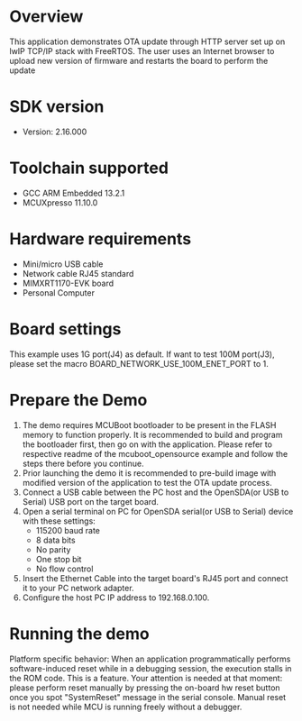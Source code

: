 Overview
========

This application demonstrates OTA update through HTTP server set up on lwIP TCP/IP stack with
FreeRTOS. The user uses an Internet browser to upload new version of firmware and restarts the board to perform the update


SDK version
===========
- Version: 2.16.000

Toolchain supported
===================
- GCC ARM Embedded  13.2.1
- MCUXpresso  11.10.0

Hardware requirements
=====================
- Mini/micro USB cable
- Network cable RJ45 standard
- MIMXRT1170-EVK board
- Personal Computer

Board settings
==============
This example uses 1G port(J4) as default. If want to test 100M port(J3), please set the macro BOARD_NETWORK_USE_100M_ENET_PORT to 1.

Prepare the Demo
================
1. The demo requires MCUBoot bootloader to be present in the FLASH memory to function properly.
   It is recommended to build and program the bootloader first, then go on with the application.
   Please refer to respective readme of the mcuboot_opensource example and follow the steps there before you continue.
2. Prior launching the demo it is recommended to pre-build image with modified version of the application to test the OTA update process.
3. Connect a USB cable between the PC host and the OpenSDA(or USB to Serial) USB port on the target board.
4. Open a serial terminal on PC for OpenSDA serial(or USB to Serial) device with these settings:
    - 115200 baud rate
    - 8 data bits
    - No parity
    - One stop bit
    - No flow control
5. Insert the Ethernet Cable into the target board's RJ45 port and connect it to your PC network adapter.
6. Configure the host PC IP address to 192.168.0.100.

Running the demo
================
Platform specific behavior:
When an application programmatically performs software-induced reset while in a debugging session, the execution stalls in the ROM code. This is a feature.
Your attention is needed at that moment: please perform reset manually by pressing the on-board hw reset button once you spot "SystemReset" message in the serial console.
Manual reset is not needed while MCU is running freely without a debugger.
